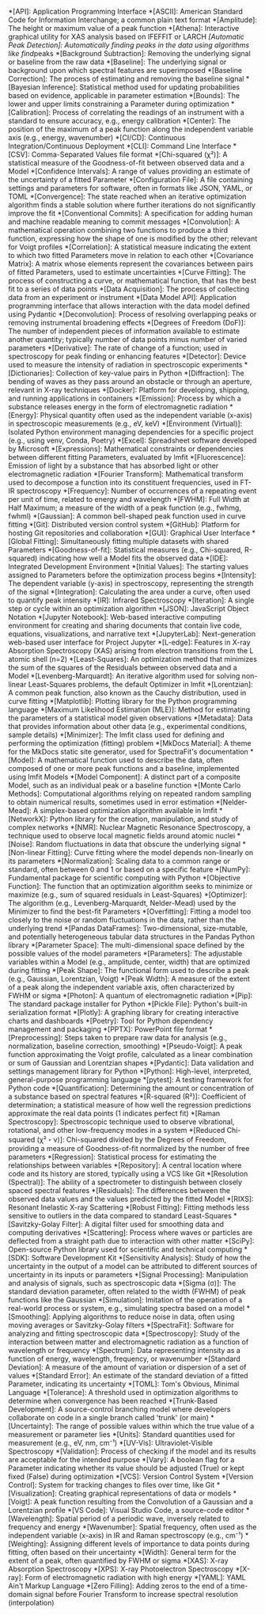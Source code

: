 <!-- trunk-ignore-all(prettier) -->
<!-- trunk-ignore(markdownlint/MD041) -->
*[API]: Application Programming Interface
*[ASCII]: American Standard Code for Information Interchange; a common plain text format
*[Amplitude]: The height or maximum value of a peak function
*[Athena]: Interactive graphical utility for XAS analysis based on IFEFFIT or LARCH
*[Automatic Peak Detection]: Automatically finding peaks in the data using algorithms like find*peaks
*[Background Subtraction]: Removing the underlying signal or baseline from the raw data
*[Baseline]: The underlying signal or background upon which spectral features are superimposed
*[Baseline Correction]: The process of estimating and removing the baseline signal
*[Bayesian Inference]: Statistical method used for updating probabilities based on evidence, applicable in parameter estimation
*[Bounds]: The lower and upper limits constraining a Parameter during optimization
*[Calibration]: Process of correlating the readings of an instrument with a standard to ensure accuracy, e.g., energy calibration
*[Center]: The position of the maximum of a peak function along the independent variable axis (e.g., energy, wavenumber)
*[CI/CD]: Continuous Integration/Continuous Deployment
*[CLI]: Command Line Interface
*[CSV]: Comma-Separated Values file format
*[Chi-squared (χ²)]: A statistical measure of the Goodness-of-fit between observed data and a Model
*[Confidence Intervals]: A range of values providing an estimate of the uncertainty of a fitted Parameter
*[Configuration File]: A file containing settings and parameters for software, often in formats like JSON, YAML, or TOML
*[Convergence]: The state reached when an iterative optimization algorithm finds a stable solution where further iterations do not significantly improve the fit
*[Conventional Commits]: A specification for adding human and machine readable meaning to commit messages
*[Convolution]: A mathematical operation combining two functions to produce a third function, expressing how the shape of one is modified by the other; relevant for Voigt profiles
*[Correlation]: A statistical measure indicating the extent to which two fitted Parameters move in relation to each other
*[Covariance Matrix]: A matrix whose elements represent the covariances between pairs of fitted Parameters, used to estimate uncertainties
*[Curve Fitting]: The process of constructing a curve, or mathematical function, that has the best fit to a series of data points
*[Data Acquisition]: The process of collecting data from an experiment or instrument
*[Data Model API]: Application programming interface that allows interaction with the data model defined using Pydantic
*[Deconvolution]: Process of resolving overlapping peaks or removing instrumental broadening effects
*[Degrees of Freedom (DoF)]: The number of independent pieces of information available to estimate another quantity; typically number of data points minus number of varied parameters
*[Derivative]: The rate of change of a function; used in spectroscopy for peak finding or enhancing features
*[Detector]: Device used to measure the intensity of radiation in spectroscopic experiments
*[Dictionaries]: Collection of key-value pairs in Python
*[Diffraction]: The bending of waves as they pass around an obstacle or through an aperture, relevant in X-ray techniques
*[Docker]: Platform for developing, shipping, and running applications in containers
*[Emission]: Process by which a substance releases energy in the form of electromagnetic radiation
*[Energy]: Physical quantity often used as the independent variable (x-axis) in spectroscopic measurements (e.g., eV, keV)
*[Environment (Virtual)]: Isolated Python environment managing dependencies for a specific project (e.g., using venv, Conda, Poetry)
*[Excel]: Spreadsheet software developed by Microsoft
*[Expressions]: Mathematical constraints or dependencies between different fitting Parameters, evaluated by lmfit
*[Fluorescence]: Emission of light by a substance that has absorbed light or other electromagnetic radiation
*[Fourier Transform]: Mathematical transform used to decompose a function into its constituent frequencies, used in FT-IR spectroscopy
*[Frequency]: Number of occurrences of a repeating event per unit of time, related to energy and wavelength
*[FWHM]: Full Width at Half Maximum; a measure of the width of a peak function (e.g., fwhmg, fwhml)
*[Gaussian]: A common bell-shaped peak function used in curve fitting
*[Git]: Distributed version control system
*[GitHub]: Platform for hosting Git repositories and collaboration
*[GUI]: Graphical User Interface
*[Global Fitting]: Simultaneously fitting multiple datasets with shared Parameters
*[Goodness-of-fit]: Statistical measures (e.g., Chi-squared, R-squared) indicating how well a Model fits the observed data
*[IDE]: Integrated Development Environment
*[Initial Values]: The starting values assigned to Parameters before the optimization process begins
*[Intensity]: The dependent variable (y-axis) in spectroscopy, representing the strength of the signal
*[Integration]: Calculating the area under a curve, often used to quantify peak intensity
*[IR]: Infrared Spectroscopy
*[Iteration]: A single step or cycle within an optimization algorithm
*[JSON]: JavaScript Object Notation
*[Jupyter Notebook]: Web-based interactive computing environment for creating and sharing documents that contain live code, equations, visualizations, and narrative text
*[JupyterLab]: Next-generation web-based user interface for Project Jupyter
*[L-edge]: Features in X-ray Absorption Spectroscopy (XAS) arising from electron transitions from the L atomic shell (n=2)
*[Least-Squares]: An optimization method that minimizes the sum of the squares of the Residuals between observed data and a Model
*[Levenberg-Marquardt]: An iterative algorithm used for solving non-linear Least-Squares problems, the default Optimizer in lmfit
*[Lorentzian]: A common peak function, also known as the Cauchy distribution, used in curve fitting
*[Matplotlib]: Plotting library for the Python programming language
*[Maximum Likelihood Estimation (MLE)]: Method for estimating the parameters of a statistical model given observations
*[Metadata]: Data that provides information about other data (e.g., experimental conditions, sample details)
*[Minimizer]: The lmfit class used for defining and performing the optimization (fitting) problem
*[MkDocs Material]: A theme for the MkDocs static site generator, used for SpectraFit's documentation
*[Model]: A mathematical function used to describe the data, often composed of one or more peak functions and a baseline, implemented using lmfit Models
*[Model Component]: A distinct part of a composite Model, such as an individual peak or a baseline function
*[Monte Carlo Methods]: Computational algorithms relying on repeated random sampling to obtain numerical results, sometimes used in error estimation
*[Nelder-Mead]: A simplex-based optimization algorithm available in lmfit
*[NetworkX]: Python library for the creation, manipulation, and study of complex networks
*[NMR]: Nuclear Magnetic Resonance Spectroscopy, a technique used to observe local magnetic fields around atomic nuclei
*[Noise]: Random fluctuations in data that obscure the underlying signal
*[Non-linear Fitting]: Curve fitting where the model depends non-linearly on its parameters
*[Normalization]: Scaling data to a common range or standard, often between 0 and 1 or based on a specific feature
*[NumPy]: Fundamental package for scientific computing with Python
*[Objective Function]: The function that an optimization algorithm seeks to minimize or maximize (e.g., sum of squared residuals in Least-Squares)
*[Optimizer]: The algorithm (e.g., Levenberg-Marquardt, Nelder-Mead) used by the Minimizer to find the best-fit Parameters
*[Overfitting]: Fitting a model too closely to the noise or random fluctuations in the data, rather than the underlying trend
*[Pandas DataFrames]: Two-dimensional, size-mutable, and potentially heterogeneous tabular data structures in the Pandas Python library
*[Parameter Space]: The multi-dimensional space defined by the possible values of the model parameters
*[Parameters]: The adjustable variables within a Model (e.g., amplitude, center, width) that are optimized during fitting
*[Peak Shape]: The functional form used to describe a peak (e.g., Gaussian, Lorentzian, Voigt)
*[Peak Width]: A measure of the extent of a peak along the independent variable axis, often characterized by FWHM or sigma
*[Photon]: A quantum of electromagnetic radiation
*[Pip]: The standard package installer for Python
*[Pickle File]: Python's built-in serialization format
*[Plotly]: A graphing library for creating interactive charts and dashboards
*[Poetry]: Tool for Python dependency management and packaging
*[PPTX]: PowerPoint file format
*[Preprocessing]: Steps taken to prepare raw data for analysis (e.g., normalization, baseline correction, smoothing)
*[Pseudo-Voigt]: A peak function approximating the Voigt profile, calculated as a linear combination or sum of Gaussian and Lorentzian shapes
*[Pydantic]: Data validation and settings management library for Python
*[Python]: High-level, interpreted, general-purpose programming language
*[pytest]: A testing framework for Python code
*[Quantification]: Determining the amount or concentration of a substance based on spectral features
*[R-squared (R²)]: Coefficient of determination; a statistical measure of how well the regression predictions approximate the real data points (1 indicates perfect fit)
*[Raman Spectroscopy]: Spectroscopic technique used to observe vibrational, rotational, and other low-frequency modes in a system
*[Reduced Chi-squared (χ²・ν)]: Chi-squared divided by the Degrees of Freedom, providing a measure of Goodness-of-fit normalized by the number of free parameters
*[Regression]: Statistical process for estimating the relationships between variables
*[Repository]: A central location where code and its history are stored, typically using a VCS like Git
*[Resolution (Spectral)]: The ability of a spectrometer to distinguish between closely spaced spectral features
*[Residuals]: The differences between the observed data values and the values predicted by the fitted Model
*[RIXS]: Resonant Inelastic X-ray Scattering
*[Robust Fitting]: Fitting methods less sensitive to outliers in the data compared to standard Least-Squares
*[Savitzky-Golay Filter]: A digital filter used for smoothing data and computing derivatives
*[Scattering]: Process where waves or particles are deflected from a straight path due to interaction with other matter
*[SciPy]: Open-source Python library used for scientific and technical computing
*[SDK]: Software Development Kit
*[Sensitivity Analysis]: Study of how the uncertainty in the output of a model can be attributed to different sources of uncertainty in its inputs or parameters
*[Signal Processing]: Manipulation and analysis of signals, such as spectroscopic data
*[Sigma (σ)]: The standard deviation parameter, often related to the width (FWHM) of peak functions like the Gaussian
*[Simulation]: Imitation of the operation of a real-world process or system, e.g., simulating spectra based on a model
*[Smoothing]: Applying algorithms to reduce noise in data, often using moving averages or Savitzky-Golay filters
*[SpectraFit]: Software for analyzing and fitting spectroscopic data
*[Spectroscopy]: Study of the interaction between matter and electromagnetic radiation as a function of wavelength or frequency
*[Spectrum]: Data representing intensity as a function of energy, wavelength, frequency, or wavenumber
*[Standard Deviation]: A measure of the amount of variation or dispersion of a set of values
*[Standard Error]: An estimate of the standard deviation of a fitted Parameter, indicating its uncertainty
*[TOML]: Tom's Obvious, Minimal Language
*[Tolerance]: A threshold used in optimization algorithms to determine when convergence has been reached
*[Trunk-Based Development]: A source-control branching model where developers collaborate on code in a single branch called 'trunk' (or main)
*[Uncertainty]: The range of possible values within which the true value of a measurement or parameter lies
*[Units]: Standard quantities used for measurement (e.g., eV, nm, cm⁻¹)
*[UV-Vis]: Ultraviolet-Visible Spectroscopy
*[Validation]: Process of checking if the model and its results are acceptable for the intended purpose
*[Vary]: A boolean flag for a Parameter indicating whether its value should be adjusted (True) or kept fixed (False) during optimization
*[VCS]: Version Control System
*[Version Control]: System for tracking changes to files over time, like Git
*[Visualization]: Creating graphical representations of data or models
*[Voigt]: A peak function resulting from the Convolution of a Gaussian and a Lorentzian profile
*[VS Code]: Visual Studio Code, a source-code editor
*[Wavelength]: Spatial period of a periodic wave, inversely related to frequency and energy
*[Wavenumber]: Spatial frequency, often used as the independent variable (x-axis) in IR and Raman spectroscopy (e.g., cm⁻¹)
*[Weighting]: Assigning different levels of importance to data points during fitting, often based on their uncertainty
*[Width]: General term for the extent of a peak, often quantified by FWHM or sigma
*[XAS]: X-ray Absorption Spectroscopy
*[XPS]: X-ray Photoelectron Spectroscopy
*[X-ray]: Form of electromagnetic radiation with high energy
*[YAML]: YAML Ain't Markup Language
*[Zero Filling]: Adding zeros to the end of a time-domain signal before Fourier Transform to increase spectral resolution (interpolation)
